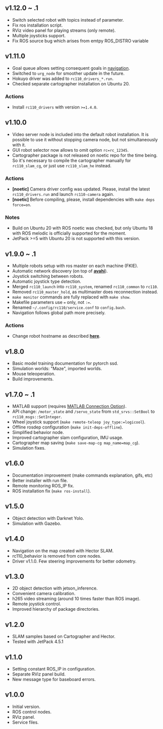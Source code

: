 ## v1.12.0 ~ .1
* Switch selected robot with topics instead of parameter.
* Fix ros installation script.
* RViz video panel for playing streams (only remote).
* Multiple joysticks support.
* Fix ROS source bug which arises from emtpy ROS_DISTRO variable

## v1.11.0
* Goal queue allows setting consequent goals in [navigation](rc110_navigation/rc110_navigation/README.md).
* Switched to `urg_node` for smoother update in the future.
* Hokuyo driver was added to `rc110_drivers_*.run`.
* Checked separate cartographer installation on Ubuntu 20.

### Actions
* Install `rc110_drivers` with version `>=1.4.0`.

## v1.10.0
* Video server node is included into the default robot installation. It is possible to use it without stopping camera node, but not simultaneously with it.
* GUI robot selector now allows to omit option `rc=rc_12345`.
* Cartographer package is not released on noetic repo for the time being. So it's necessary to compile the cartographer manually for `rc110_slam_cg`, or just use `rc110_slam_he` instead.

### Actions
* **[noetic]** Camera driver config was updated. Please, install the latest `rc110_drivers.run` and launch `rc110-camera` again.
* **[noetic]** Before compiling, please, install dependencies with `make deps force=on`.

### Notes
* Build on Ubuntu 20 with ROS noetic was checked, but only Ubuntu 18 with ROS melodic is officially supported for the moment.
* JetPack >=5 with Ubuntu 20 is not supported with this version.

## v1.9.0 ~ .1
* Multiple robots setup with ros master on each machine (FKIE).
* Automatic network discovery (on top of [**avahi**](https://en.wikipedia.org/wiki/Avahi_(software))).
* Joystick switching between robots.
* Automatic joystick type detection.
* Merged `rc110_launch` into `rc110_system`, renamed `rc110_common` to `rc110`.
* Removed `rc110_master_hold`, as multimaster does reconnection instead.
* `make monitor` commands are fully replaced with `make show`.
* Makefile parameters use `=` only, not `:=`.
* Renamed `~/.config/rc110/service.conf` to `config.bash`.
* Navigation follows global path more precisely.

### Actions
* Change robot hostname as described [**here**](docs/MultiRobot.md).

## v1.8.0
* Basic model training documentation for pytorch ssd.
* Simulation worlds: "Maze", imported worlds.
* Mouse teleoperation.
* Build improvements.

## v1.7.0 ~ .1
* MATLAB support (requires [MATLAB Connection Option](https://www.zmp.co.jp/en/products/robocar/robocar-110X/support/matlab)).
* API change: `/motor_state` and `/servo_state` from  `std_srvs::SetBool` to `rc110_msgs::SetInteger`.
* Wheel joystick support (`make remote-teleop joy_type:=logicool`).
* Offline rosdep configuration (`make init-deps-offline`).
* Simplified behavior node.
* Improved cartographer slam configuration, IMU usage.
* Cartographer map saving (`make save-map-cg map_name=map_cg`).
* Simulation fixes.

## v1.6.0
* Documentation improvement (make commands explanation, gifs, etc)
* Better installer with run file.
* Remote monitoring ROS_IP fix.
* ROS installation fix (`make ros-install`).

## v1.5.0
* Object detection with Darknet Yolo.
* Simulation with Gazebo.

## v1.4.0
* Navigation on the map created with Hector SLAM.
* rc110_behavior is removed from core nodes.
* Driver v1.1.0. Few steering improvements for better odometry.

## v1.3.0
* 2D object detection with jetson_inference.
* Convenient camera calibration.
* h265 video streaming (around 10 times faster than ROS image).
* Remote joystick control.
* Improved hierarchy of package directories.

## v1.2.0
* SLAM samples based on Cartographer and Hector.
* Tested with JetPack 4.5.1

## v1.1.0
* Setting constant ROS_IP in configuration.
* Separate RViz panel build.
* New message type for baseboard errors.

## v1.0.0
* Initial version.
* ROS control nodes.
* RViz panel.
* Service files.
